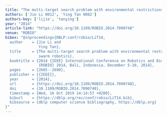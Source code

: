 ```yaml
---
title: "The multi-target search problem with environmental restrictions in swarm robotics"
authors: ['Jie Li 0012', 'Ying Tan 0002']
authors-key: ['lijie', 'tanying']
year: "2014"
article-link: "https://doi.org/10.1109/ROBIO.2014.7090748"
venue: "ROBIO"
bibex: "@inproceedings{DBLP:conf/robio/LiT14,
  author    = {Jie Li and
               Ying Tan},
  title     = {The multi-target search problem with environmental restrictions in
               swarm robotics},
  booktitle = {2014 {IEEE} International Conference on Robotics and Biomimetics,
               {ROBIO} 2014, Bali, Indonesia, December 5-10, 2014},
  pages     = {2685--2690},
  publisher = {{IEEE}},
  year      = {2014},
  url       = {https://doi.org/10.1109/ROBIO.2014.7090748},
  doi       = {10.1109/ROBIO.2014.7090748},
  timestamp = {Wed, 16 Oct 2019 14:14:57 +0200},
  biburl    = {https://dblp.org/rec/conf/robio/LiT14.bib},
  bibsource = {dblp computer science bibliography, https://dblp.org}
}"
---
```

